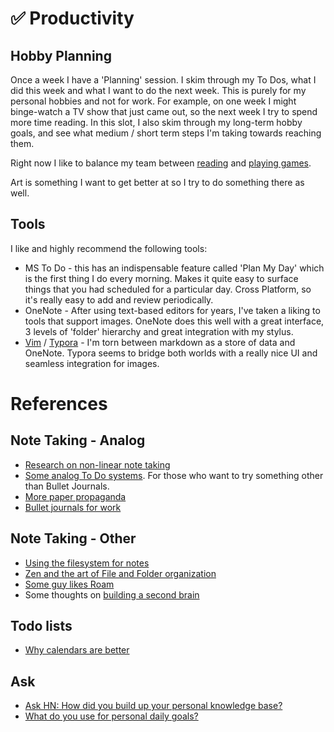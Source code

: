# ✅ Productivity

## Hobby Planning

Once a week I have a 'Planning' session. I skim through my To Dos, what I did this week and what I want to do the next week. This is purely for my personal hobbies and not for work. For example, on one week I might binge-watch a TV show that just came out, so the next week I try to spend more time reading. In this slot, I also skim through my long-term hobby goals, and see what medium / short term steps I'm taking towards reaching them.

Right now I like to balance my team between [reading](../books/index.md) and [playing games](../games/xbox.md). 

Art is something I want to get better at so I try to do something there as well.

## Tools

I like and highly recommend the following tools:

- MS To Do - this has an indispensable feature called 'Plan My Day' which is the first thing I do every morning. Makes it quite easy to surface things that you had scheduled for a particular day. Cross Platform, so it's really easy to add and review periodically.
- OneNote - After using text-based editors for years, I've taken a liking to tools that support images. OneNote does this well with a great interface, 3 levels of 'folder' hierarchy and great integration with my stylus.
- [Vim](../notes/editors.md) / [Typora](https://typora.io/) - I'm torn between markdown as a store of data and OneNote. Typora seems to bridge both worlds with a really nice UI and seamless integration for images.

# References

## Note Taking - Analog
- [Research on non-linear note taking](http://www.idemployee.id.tue.nl/g.w.m.rauterberg/amme/makany-et-al-2008.pdf)
- [Some analog To Do systems](https://www.hongkiat.com/blog/to-do-lists-by-hand/). For those who
  want to try something other than Bullet Journals.
- [More paper propaganda](https://getpocket.com/explore/item/why-paper-is-the-real-killer-app)
- [Bullet journals for work](https://prettyprintsandpaper.com/2016/02/13/using-a-bullet-journal-at-work/)

## Note Taking - Other

- [Using the filesystem for notes](http://dougist.com/2009/08/file-system-infobase-manager/)
- [Zen and the art of File and Folder organization](https://www.howtogeek.com/howto/15677/zen-and-the-art-of-file-and-folder-organization/)
- [Some guy likes Roam](https://www.nateliason.com/blog/roam)
- Some thoughts on [building a second brain](https://praxis.fortelabs.co/basboverview/)

## Todo lists

- [Why calendars are better](https://getpocket.com/explore/item/why-calendars-are-more-effective-than-to-do-lists)

## Ask

- [Ask HN: How did you build up your personal knowledge base?](https://news.ycombinator.com/item?id=21332957)
- [What do you use for personal daily goals?](https://lobste.rs/s/dcckvi/what_do_you_use_for_personal_daily_goals)
